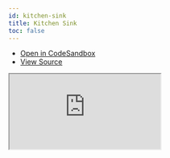```yaml
---
id: kitchen-sink
title: Kitchen Sink
toc: false
---
```


- [Open in CodeSandbox](https://codesandbox.io/s/github/tannerlinsley/react-table/tree/master/examples/kitchen-sink)
- [View Source](https://github.com/tannerlinsley/react-table/tree/master/examples/kitchen-sink)

<iframe
  src="https://codesandbox.io/embed/github/tannerlinsley/react-table/tree/master/examples/kitchen-sink?autoresize=1&fontsize=14&theme=dark"
  title="tannerlinsley/react-table: kitchen-sink"
  sandbox="allow-forms allow-modals allow-popups allow-presentation allow-same-origin allow-scripts"
  style={{
    width: '100%',
    height: '80vh',
    border: '0',
    borderRadius: 8,
    overflow: 'hidden',
    position: 'static',
    zIndex: 0,
  }}
></iframe>
